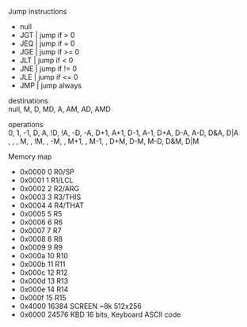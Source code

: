 Jump instructions<br>
* null
* JGT | jump if  > 0        
* JEQ | jump if  = 0
* JGE | jump if >= 0
* JLT | jump if  < 0
* JNE | jump if != 0
* JLE | jump if <= 0
* JMP | jump always

destinations<br>
null, M, D, MD, A, AM, AD, AMD <br>

operations<br>
0, 1, -1, D, A, !D, !A, -D, -A, D+1, A+1, D-1, A-1, D+A, D-A, A-D, D&A, D|A <br>
 ,  ,   , M,  , !M,   , -M,   , M+1,    , M-1,    , D+M, D-M, M-D, D&M, D|M <br>

Memory map <br>
* 0x0000  0   R0/SP
* 0x0001  1   R1/LCL
* 0x0002  2   R2/ARG
* 0x0003  3   R3/THIS
* 0x0004  4   R4/THAT
* 0x0005  5   R5
* 0x0006  6   R6
* 0x0007  7   R7
* 0x0008  8   R8
* 0x0009  9   R9
* 0x000a  10  R10
* 0x000b  11  R11
* 0x000c  12  R12
* 0x000d  13  R13
* 0x000e  14  R14
* 0x000f  15  R15
* 0x4000  16384  SCREEN ~8k 512x256
* 0x6000  24576  KBD  16 bits, Keyboard ASCII code
